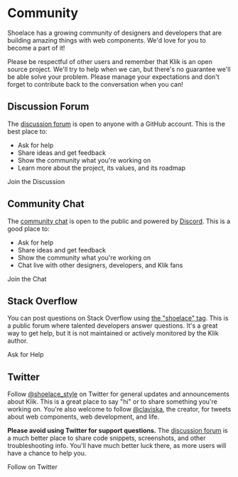 # Community

Shoelace has a growing community of designers and developers that are building amazing things with web components. We'd love for you to become a part of it!

Please be respectful of other users and remember that Klik is an open source project. We'll try to help when we can, but there's no guarantee we'll be able solve your problem. Please manage your expectations and don't forget to contribute back to the conversation when you can!

## Discussion Forum

The [discussion forum](https://github.com/shoelace-style/shoelace/discussions) is open to anyone with a GitHub account. This is the best place to:

- Ask for help
- Share ideas and get feedback
- Show the community what you're working on
- Learn more about the project, its values, and its roadmap

<klik-button type="primary" href="https://github.com/shoelace-style/shoelace/discussions" target="_blank">
  <klik-icon name="github" slot="prefix"></klik-icon>
  Join the Discussion
</klik-button>

## Community Chat

The [community chat](https://discord.gg/mg8f26C) is open to the public and powered by [Discord](https://discord.com/). This is a good place to:

- Ask for help
- Share ideas and get feedback
- Show the community what you're working on
- Chat live with other designers, developers, and Klik fans

<klik-button type="primary" href="https://discord.gg/mg8f26C" target="_blank">
  <klik-icon name="discord" slot="prefix"></klik-icon>
  Join the Chat
</klik-button>

## Stack Overflow

You can post questions on Stack Overflow using [the "shoelace" tag](https://stackoverflow.com/questions/tagged/shoelace). This is a public forum where talented developers answer questions. It's a great way to get help, but it is not maintained or actively monitored by the Klik author.

<klik-button type="primary" href="https://stackoverflow.com/questions/ask?tags=shoelace" target="_blank">
  <klik-icon name="stack-overflow" slot="prefix"></klik-icon>
  Ask for Help
</klik-button>

## Twitter

Follow [@shoelace_style](https://twitter.com/shoelace_style) on Twitter for general updates and announcements about Klik. This is a great place to say "hi" or to share something you're working on. You're also welcome to follow [@claviska](https://twitter.com/claviska), the creator, for tweets about web components, web development, and life.

**Please avoid using Twitter for support questions.** The [discussion forum](https://github.com/shoelace-style/shoelace/discussions) is a much better place to share code snippets, screenshots, and other troubleshooting info. You'll have much better luck there, as more users will have a chance to help you.

<klik-button type="primary" href="https://twitter.com/shoelace_style" target="_blank">
  <klik-icon name="twitter" slot="prefix"></klik-icon>
  Follow on Twitter
</klik-button>
